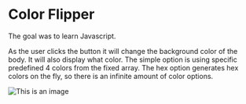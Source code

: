# Color Flipper
The goal was to learn Javascript. 


As the user clicks the button it will change the background color of the body. It will also display what color.
The simple option is using specific predefined 4 colors from the fixed array.
The hex option generates hex colors on the fly, so there is an infinite amount of color options.

![This is an image](https://i.ibb.co/0Z6YxZY/colorflipper.png)
